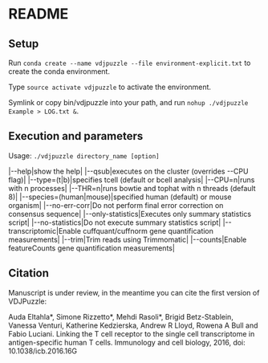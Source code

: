 # README #

## Setup

Run `conda create --name vdjpuzzle --file environment-explicit.txt` to create the conda environment. 

Type `source activate vdjpuzzle` to activate the environment. 

Symlink or copy bin/vdjpuzzle into your path, and run `nohup ./vdjpuzzle Example > LOG.txt &`.

## Execution and parameters

Usage: `./vdjpuzzle directory_name [option]`

|--help|show the help|
|--qsub|executes on the cluster (overrides --CPU flag)|
|--type=(t|b)|specifies tcell (default or bcell analysis|
|--CPU=n|runs with n processes|
|--THR=n|runs bowtie and tophat with n threads (default 8)|
|--species=(human|mouse)|specified human (default) or mouse organism|
|--no-err-corr|Do not perform final error correction on consensus sequence|
|--only-statistics|Executes only summary statistics script|
|--no-statistics|Do not execute summary statistics script|
|--transcriptomic|Enable cuffquant/cuffnorm gene quantification measurements|
|--trim|Trim reads using Trimmomatic|
|--counts|Enable featureCounts gene quantification measurements|

## Citation

Manuscript is under review, in the meantime you can cite the first version of VDJPuzzle:

Auda Eltahla*, Simone Rizzetto*, Mehdi Rasoli*, Brigid Betz-Stablein, Vanessa Venturi, Katherine Kedzierska, Andrew R Lloyd, Rowena A Bull and Fabio Luciani. Linking the T cell receptor to the single cell transcriptome in antigen-specific human T cells. Immunology and cell biology, 2016, doi: 10.1038/icb.2016.16G 